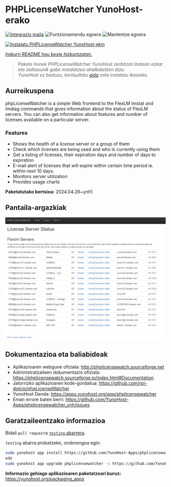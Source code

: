 <!--
Ohart ongi: README hau automatikoki sortu da <https://github.com/YunoHost/apps/tree/master/tools/readme_generator>ri esker
EZ editatu eskuz.
-->

# PHPLicenseWatcher YunoHost-erako

[![Integrazio maila](https://dash.yunohost.org/integration/phplicensewatcher.svg)](https://dash.yunohost.org/appci/app/phplicensewatcher) ![Funtzionamendu egoera](https://ci-apps.yunohost.org/ci/badges/phplicensewatcher.status.svg) ![Mantentze egoera](https://ci-apps.yunohost.org/ci/badges/phplicensewatcher.maintain.svg)

[![Instalatu PHPLicenseWatcher YunoHost-ekin](https://install-app.yunohost.org/install-with-yunohost.svg)](https://install-app.yunohost.org/?app=phplicensewatcher)

*[Irakurri README hau beste hizkuntzatan.](./ALL_README.md)*

> *Pakete honek PHPLicenseWatcher YunoHost zerbitzari batean azkar eta zailtasunik gabe instalatzea ahalbidetzen dizu.*  
> *YunoHost ez baduzu, kontsultatu [gida](https://yunohost.org/install) nola instalatu ikasteko.*

## Aurreikuspena

phpLicenseWatcher is a simple Web frontend to the FlexLM lmstat and lmdiag commands that gives information about the status of FlexLM servers. You can also get information about features and number of licenses available on a particular server.

### Features

- Shows the health of a license server or a group of them
- Check which licenses are being used and who is currently using them
- Get a listing of licenses, their expiration days and number of days to expiration
- E-mail alert of licenses that will expire within certain time period ie. within next 10 days.
- Monitors server utilization
- Provides usage charts


**Paketatutako bertsioa:** 2024.04.26~ynh1

## Pantaila-argazkiak

![PHPLicenseWatcher(r)en pantaila-argazkia](./doc/screenshots/screenshot1.png)

## Dokumentazioa eta baliabideak

- Aplikazioaren webgune ofiziala: <http://phplicensewatch.sourceforge.net>
- Administratzaileen dokumentazio ofiziala: <https://phplicensewatch.sourceforge.io/index.html#Documentation>
- Jatorrizko aplikazioaren kode-gordailua: <https://github.com/rpi-dotcio/phpLicenseWatcher>
- YunoHost Denda: <https://apps.yunohost.org/app/phplicensewatcher>
- Eman errore baten berri: <https://github.com/YunoHost-Apps/phplicensewatcher_ynh/issues>

## Garatzaileentzako informazioa

Bidali `pull request`a [`testing` abarrera](https://github.com/YunoHost-Apps/phplicensewatcher_ynh/tree/testing).

`testing` abarra probatzeko, ondorengoa egin:

```bash
sudo yunohost app install https://github.com/YunoHost-Apps/phplicensewatcher_ynh/tree/testing --debug
edo
sudo yunohost app upgrade phplicensewatcher -u https://github.com/YunoHost-Apps/phplicensewatcher_ynh/tree/testing --debug
```

**Informazio gehiago aplikazioaren paketatzeari buruz:** <https://yunohost.org/packaging_apps>
